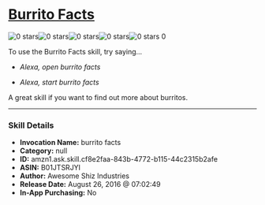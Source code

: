 # [Burrito Facts](http://alexa.amazon.com/#skills/amzn1.ask.skill.cf8e2faa-843b-4772-b115-44c2315b2afe)
![0 stars](../../images/ic_star_border_black_18dp_1x.png)![0 stars](../../images/ic_star_border_black_18dp_1x.png)![0 stars](../../images/ic_star_border_black_18dp_1x.png)![0 stars](../../images/ic_star_border_black_18dp_1x.png)![0 stars](../../images/ic_star_border_black_18dp_1x.png) 0

To use the Burrito Facts skill, try saying...

* *Alexa, open burrito facts*

* *Alexa, start burrito facts*

A great skill if you want to find out more about burritos.

***

### Skill Details

* **Invocation Name:** burrito facts
* **Category:** null
* **ID:** amzn1.ask.skill.cf8e2faa-843b-4772-b115-44c2315b2afe
* **ASIN:** B01JTSRJYI
* **Author:** Awesome Shiz Industries
* **Release Date:** August 26, 2016 @ 07:02:49
* **In-App Purchasing:** No

